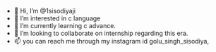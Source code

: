 - 👋 Hi, I’m @1sisodiyaji
- 👀 I’m interested in c language
- 🌱 I’m currently learning c advance.
- 💞️ I’m looking to collaborate on internship regarding this era.
- 📫 you can reach me through my instagram id golu_singh_sisodiya,

<!---
1sisodiyaji/1sisodiyaji is a ✨ special ✨ repository because its `README.md` (this file) appears on your GitHub profile.
You can click the Preview link to take a look at your changes.
--->
